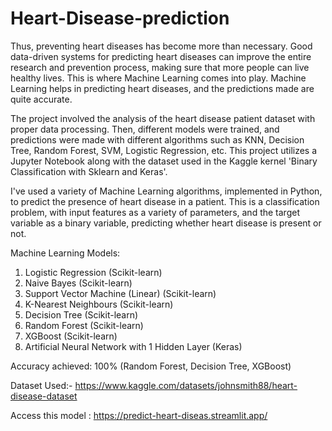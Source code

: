 # Heart-Disease-prediction

Thus, preventing heart diseases has become more than necessary. Good data-driven systems for predicting heart diseases can improve the entire research and prevention process, making sure that more people can live healthy lives. This is where Machine Learning comes into play. Machine Learning helps in predicting heart diseases, and the predictions made are quite accurate.

The project involved the analysis of the heart disease patient dataset with proper data processing. Then, different models were trained, and predictions were made with different algorithms such as KNN, Decision Tree, Random Forest, SVM, Logistic Regression, etc.
This project utilizes a Jupyter Notebook along with the dataset used in the Kaggle kernel 'Binary Classification with Sklearn and Keras'.

I've used a variety of Machine Learning algorithms, implemented in Python, to predict the presence of heart disease in a patient. This is a classification problem, with input features as a variety of parameters, and the target variable as a binary variable, predicting whether heart disease is present or not.

Machine Learning Models:

1. Logistic Regression (Scikit-learn)
2. Naive Bayes (Scikit-learn)
3. Support Vector Machine (Linear) (Scikit-learn)
4. K-Nearest Neighbours (Scikit-learn)
5. Decision Tree (Scikit-learn)
6. Random Forest (Scikit-learn)
7. XGBoost (Scikit-learn)
8. Artificial Neural Network with 1 Hidden Layer (Keras)

Accuracy achieved: 100% (Random Forest, Decision Tree, XGBoost)

Dataset Used:- https://www.kaggle.com/datasets/johnsmith88/heart-disease-dataset


Access this model : https://predict-heart-diseas.streamlit.app/
